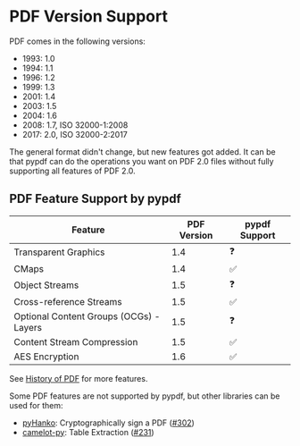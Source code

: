 # PDF Version Support

PDF comes in the following versions:

* 1993: 1.0
* 1994: 1.1
* 1996: 1.2
* 1999: 1.3
* 2001: 1.4
* 2003: 1.5
* 2004: 1.6
* 2008: 1.7, ISO 32000-1:2008
* 2017: 2.0, ISO 32000-2:2017

The general format didn't change, but new features got added. It can be that
pypdf can do the operations you want on PDF 2.0 files without fully supporting
all features of PDF 2.0.

## PDF Feature Support by pypdf

| Feature                                 | PDF Version | pypdf Support  |
| --------------------------------------- | ----------- | -------------- |
| Transparent Graphics                    | 1.4         | ❓             |
| CMaps                                   | 1.4         | ✅             |
| Object Streams                          | 1.5         | ❓             |
| Cross-reference Streams                 | 1.5         | ✅             |
| Optional Content Groups (OCGs) - Layers | 1.5         | ❓             |
| Content Stream Compression              | 1.5         | ✅             |
| AES Encryption                          | 1.6         | ✅             |

See [History of PDF](https://en.wikipedia.org/wiki/History_of_PDF) for more
features.

Some PDF features are not supported by pypdf, but other libraries can be used
for them:

* [pyHanko](https://pyhanko.readthedocs.io/en/latest/index.html): Cryptographically sign a PDF ([#302](https://github.com/py-pdf/pypdf/issues/302))
* [camelot-py](https://pypi.org/project/camelot-py/): Table Extraction ([#231](https://github.com/py-pdf/pypdf/issues/231))
